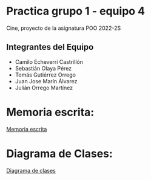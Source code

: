 # Practica grupo 1 - equipo 4
Cine, proyecto de la asignatura POO 2022-2S


## Integrantes del Equipo
* Camilo Echeverri Castrillón
* Sebastián Olaya Pérez 
* Tomás Gutiérrez Orrego 
* Juan Jose Marín Álvarez 
* Julián Orrego Martínez

# Memoria escrita:
[Memoria escrita](https://docs.google.com/document/d/1pNBMtg4XIoYGMeoWH8SyqczRXrBrMyxMNjYD_unqU7c/edit)

# Diagrama de Clases:
[Diagrama de clases](https://app.genmymodel.com/editor/edit/_tl5a8E9IEe2ck8ytUMEi6A#)
